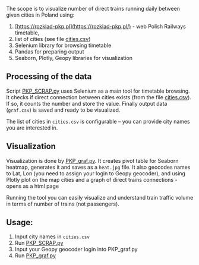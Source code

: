 The scope is to visualize number of direct trains running daily between given cities in Poland using:

1. [https://rozklad-pkp.pl](https://rozklad-pkp.pl/) - web Polish Railways timetable,
2. list of cities (see file [cities.csv](cities.csv))
3. Selenium library for browsing timetable
4. Pandas for preparing output
5. Seaborn, Plotly, Geopy libraries for visualization

## Processing of the data

Script [PKP_SCRAP.py](PKP_SCRAP.py) uses Selenium as a main tool for timetable browsing. It checks if direct connection between cities exists (from the file [cities.csv](cities.csv)). If so, it counts the number and store the value. Finally output data (`graf.csv`) is saved and ready to be visualized. 

The list of cities in `cities.csv` is configurable – you can provide city names you are interested in.

## Visualization

Visualization is done by [PKP_graf.py](PKP_graf.py). It creates pivot table for Seaborn heatmap, generates it and saves as a `heat.jpg` file. It also geocodes names to Lat, Lon (you need to assign your login to Geopy geocoder), and using Plotly plot on the map cities and a graph of direct trains connections - opens as a html page

Running the tool you can easily visualize and understand train traffic volume in terms of number of trains (not passengers).

## Usage:

1. Input city names in `cities.csv`
2. Run [PKP_SCRAP.py](RUN_SCRAP.py)
3. Input your Geopy geocoder login into PKP_graf.py
4. Run [PKP_graf.py](RUN_graf.py)
